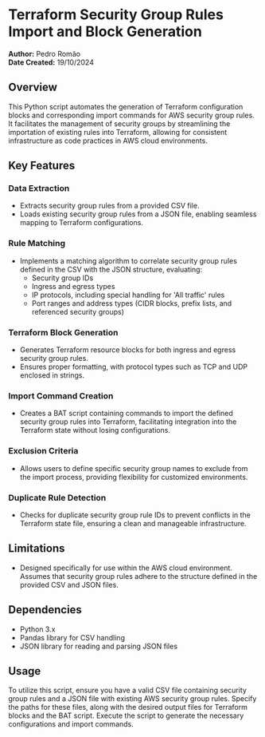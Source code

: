 # Terraform Security Group Rules Import and Block Generation

**Author:** Pedro Romão  
**Date Created:** 19/10/2024  

## Overview
This Python script automates the generation of Terraform configuration blocks and corresponding import commands for AWS security group rules. It facilitates the management of security groups by streamlining the importation of existing rules into Terraform, allowing for consistent infrastructure as code practices in AWS cloud environments.

## Key Features

### Data Extraction
- Extracts security group rules from a provided CSV file.
- Loads existing security group rules from a JSON file, enabling seamless mapping to Terraform configurations.

### Rule Matching
- Implements a matching algorithm to correlate security group rules defined in the CSV with the JSON structure, evaluating:
  - Security group IDs
  - Ingress and egress types
  - IP protocols, including special handling for 'All traffic' rules
  - Port ranges and address types (CIDR blocks, prefix lists, and referenced security groups)

### Terraform Block Generation
- Generates Terraform resource blocks for both ingress and egress security group rules.
- Ensures proper formatting, with protocol types such as TCP and UDP enclosed in strings.

### Import Command Creation
- Creates a BAT script containing commands to import the defined security group rules into Terraform, facilitating integration into the Terraform state without losing configurations.

### Exclusion Criteria
- Allows users to define specific security group names to exclude from the import process, providing flexibility for customized environments.

### Duplicate Rule Detection
- Checks for duplicate security group rule IDs to prevent conflicts in the Terraform state file, ensuring a clean and manageable infrastructure.

## Limitations
- Designed specifically for use within the AWS cloud environment. Assumes that security group rules adhere to the structure defined in the provided CSV and JSON files.

## Dependencies
- Python 3.x
- Pandas library for CSV handling
- JSON library for reading and parsing JSON files

## Usage
To utilize this script, ensure you have a valid CSV file containing security group rules and a JSON file with existing AWS security group rules. Specify the paths for these files, along with the desired output files for Terraform blocks and the BAT script. Execute the script to generate the necessary configurations and import commands.
